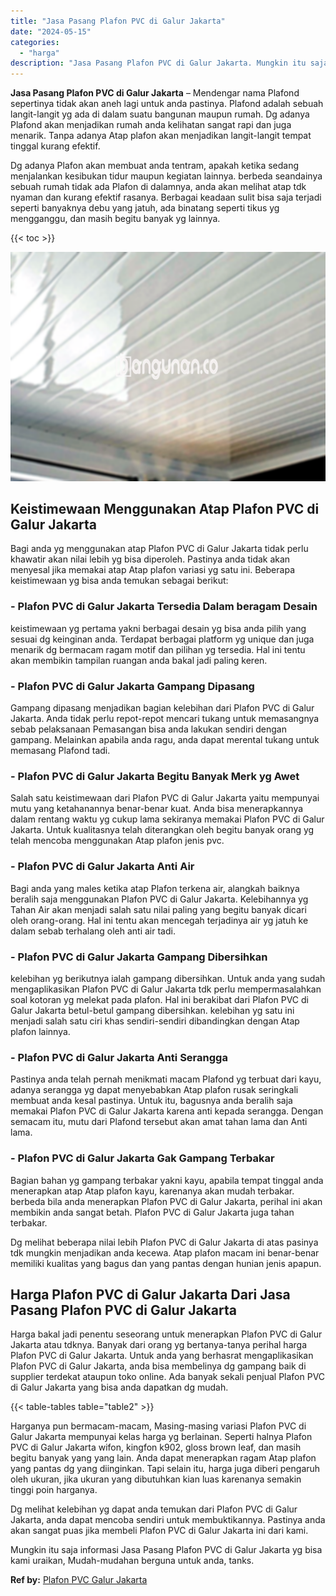 ```yaml
---
title: "Jasa Pasang Plafon PVC di Galur Jakarta"
date: "2024-05-15"
categories: 
  - "harga"
description: "Jasa Pasang Plafon PVC di Galur Jakarta. Mungkin itu saja informasi Jasa Pasang Plafon PVC di Galur Jakarta yg bisa kami uraikan, Mudah-mudahan berguna untuk..."
---
```


**Jasa Pasang Plafon PVC di Galur Jakarta** – Mendengar nama Plafond sepertinya tidak akan aneh lagi untuk anda pastinya. Plafond adalah sebuah langit-langit yg ada di dalam suatu bangunan maupun rumah. Dg adanya Plafond akan menjadikan rumah anda kelihatan sangat rapi dan juga menarik. Tanpa adanya Atap plafon akan menjadikan langit-langit tempat tinggal kurang efektif.

Dg adanya Plafon akan membuat anda tentram, apakah ketika sedang menjalankan kesibukan tidur maupun kegiatan lainnya. berbeda seandainya sebuah rumah tidak ada Plafon di dalamnya, anda akan melihat atap tdk nyaman dan kurang efektif rasanya. Berbagai keadaan sulit bisa saja terjadi seperti banyaknya debu yang jatuh, ada binatang seperti tikus yg mengganggu, dan masih begitu banyak yg lainnya.

{{< toc >}}

![Jasa Pasang Plafon PVC di Galur Jakarta](/images/flafond-pvc-murah09.png)

## Keistimewaan Menggunakan Atap Plafon PVC di Galur Jakarta

Bagi anda yg menggunakan atap Plafon PVC di Galur Jakarta tidak perlu khawatir akan nilai lebih yg bisa diperoleh. Pastinya anda tidak akan menyesal jika memakai atap Atap plafon variasi yg satu ini. Beberapa keistimewaan yg bisa anda temukan sebagai berikut:

### \- Plafon PVC di Galur Jakarta Tersedia Dalam beragam Desain

keistimewaan yg pertama yakni berbagai desain yg bisa anda pilih yang sesuai dg keinginan anda. Terdapat berbagai platform yg unique dan juga menarik dg bermacam ragam motif dan pilihan yg tersedia. Hal ini tentu akan membikin tampilan ruangan anda bakal jadi paling keren.

### \- Plafon PVC di Galur Jakarta Gampang Dipasang

Gampang dipasang menjadikan bagian kelebihan dari Plafon PVC di Galur Jakarta. Anda tidak perlu repot-repot mencari tukang untuk memasangnya sebab pelaksanaan Pemasangan bisa anda lakukan sendiri dengan gampang. Melainkan apabila anda ragu, anda dapat merental tukang untuk memasang Plafond tadi.

### \- Plafon PVC di Galur Jakarta Begitu Banyak Merk yg Awet

Salah satu keistimewaan dari Plafon PVC di Galur Jakarta yaitu mempunyai mutu yang ketahanannya benar-benar kuat. Anda bisa menerapkannya dalam rentang waktu yg cukup lama sekiranya memakai Plafon PVC di Galur Jakarta. Untuk kualitasnya telah diterangkan oleh begitu banyak orang yg telah mencoba menggunakan Atap plafon jenis pvc.

### \- Plafon PVC di Galur Jakarta Anti Air

Bagi anda yang males ketika atap Plafon terkena air, alangkah baiknya beralih saja menggunakan Plafon PVC di Galur Jakarta. Kelebihannya yg Tahan Air akan menjadi salah satu nilai paling yang begitu banyak dicari oleh orang-orang. Hal ini tentu akan mencegah terjadinya air yg jatuh ke dalam sebab terhalang oleh anti air tadi.

### \- Plafon PVC di Galur Jakarta Gampang Dibersihkan

kelebihan yg berikutnya ialah gampang dibersihkan. Untuk anda yang sudah mengaplikasikan Plafon PVC di Galur Jakarta tdk perlu mempermasalahkan soal kotoran yg melekat pada plafon. Hal ini berakibat dari Plafon PVC di Galur Jakarta betul-betul gampang dibersihkan. kelebihan yg satu ini menjadi salah satu ciri khas sendiri-sendiri dibandingkan dengan Atap plafon lainnya.

### \- Plafon PVC di Galur Jakarta Anti Serangga

Pastinya anda telah pernah menikmati macam Plafond yg terbuat dari kayu, adanya serangga yg dapat menyebabkan Atap plafon rusak seringkali membuat anda kesal pastinya. Untuk itu, bagusnya anda beralih saja memakai Plafon PVC di Galur Jakarta karena anti kepada serangga. Dengan semacam itu, mutu dari Plafond tersebut akan amat tahan lama dan Anti lama.

### \- Plafon PVC di Galur Jakarta Gak Gampang Terbakar

Bagian bahan yg gampang terbakar yakni kayu, apabila tempat tinggal anda menerapkan atap Atap plafon kayu, karenanya akan mudah terbakar. berbeda bila anda menerapkan Plafon PVC di Galur Jakarta, perihal ini akan membikin anda sangat betah. Plafon PVC di Galur Jakarta juga tahan terbakar.

Dg melihat beberapa nilai lebih Plafon PVC di Galur Jakarta di atas pasinya tdk mungkin menjadikan anda kecewa. Atap plafon macam ini benar-benar memiliki kualitas yang bagus dan yang pantas dengan hunian jenis apapun.

## Harga Plafon PVC di Galur Jakarta Dari Jasa Pasang Plafon PVC di Galur Jakarta

Harga bakal jadi penentu seseorang untuk menerapkan Plafon PVC di Galur Jakarta atau tdknya. Banyak dari orang yg bertanya-tanya perihal harga Plafon PVC di Galur Jakarta. Untuk anda yang berhasrat mengaplikasikan Plafon PVC di Galur Jakarta, anda bisa membelinya dg gampang baik di supplier terdekat ataupun toko online. Ada banyak sekali penjual Plafon PVC di Galur Jakarta yang bisa anda dapatkan dg mudah.

{{< table-tables table="table2" >}}

Harganya pun bermacam-macam, Masing-masing variasi Plafon PVC di Galur Jakarta mempunyai kelas harga yg berlainan. Seperti halnya Plafon PVC di Galur Jakarta wifon, kingfon k902, gloss brown leaf, dan masih begitu banyak yang yang lain. Anda dapat menerapkan ragam Atap plafon yang pantas dg yang diinginkan. Tapi selain itu, harga juga diberi pengaruh oleh ukuran, jika ukuran yang dibutuhkan kian luas karenanya semakin tinggi poin harganya.

Dg melihat kelebihan yg dapat anda temukan dari Plafon PVC di Galur Jakarta, anda dapat mencoba sendiri untuk membuktikannya. Pastinya anda akan sangat puas jika membeli Plafon PVC di Galur Jakarta ini dari kami.

Mungkin itu saja informasi Jasa Pasang Plafon PVC di Galur Jakarta yg bisa kami uraikan, Mudah-mudahan berguna untuk anda, tanks.

**Ref by:** [Plafon PVC Galur Jakarta](https://id.wikipedia.org/wiki/Plafon)
